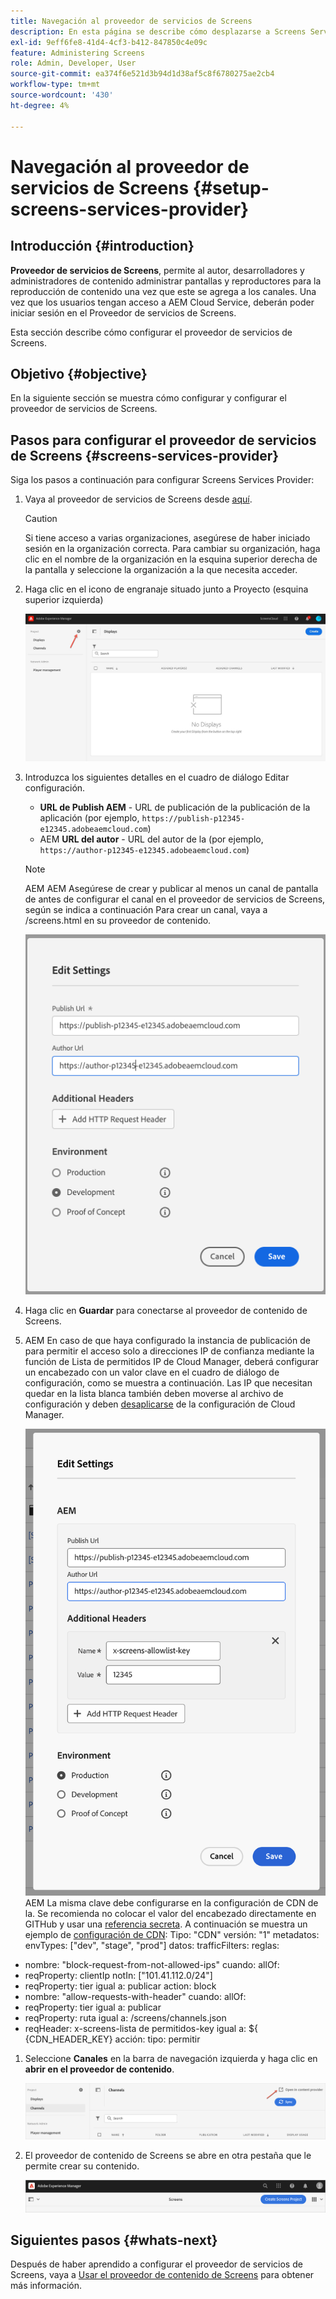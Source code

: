 ```yaml
---
title: Navegación al proveedor de servicios de Screens
description: En esta página se describe cómo desplazarse a Screens Services Provider.
exl-id: 9eff6fe8-41d4-4cf3-b412-847850c4e09c
feature: Administering Screens
role: Admin, Developer, User
source-git-commit: ea374f6e521d3b94d1d38af5c8f6780275ae2cb4
workflow-type: tm+mt
source-wordcount: '430'
ht-degree: 4%

---
```


# Navegación al proveedor de servicios de Screens {#setup-screens-services-provider}

## Introducción {#introduction}

**Proveedor de servicios de Screens**, permite al autor, desarrolladores y administradores de contenido administrar pantallas y reproductores para la reproducción de contenido una vez que este se agrega a los canales. Una vez que los usuarios tengan acceso a AEM Cloud Service, deberán poder iniciar sesión en el Proveedor de servicios de Screens.

Esta sección describe cómo configurar el proveedor de servicios de Screens.


## Objetivo {#objective}

En la siguiente sección se muestra cómo configurar y configurar el proveedor de servicios de Screens.

## Pasos para configurar el proveedor de servicios de Screens {#screens-services-provider}

Siga los pasos a continuación para configurar Screens Services Provider:

1. Vaya al proveedor de servicios de Screens desde [aquí](https://experience.adobe.com/screens).

   >[!CAUTION]
   >Si tiene acceso a varias organizaciones, asegúrese de haber iniciado sesión en la organización correcta. Para cambiar su organización, haga clic en el nombre de la organización en la esquina superior derecha de la pantalla y seleccione la organización a la que necesita acceder.

1. Haga clic en el icono de engranaje situado junto a Proyecto (esquina superior izquierda)

   ![imagen](/help/screens-cloud/assets/configure/configure-screens0.png)

1. Introduzca los siguientes detalles en el cuadro de diálogo Editar configuración.
   * **URL de Publish AEM** - URL de publicación de la publicación de la aplicación (por ejemplo, `https://publish-p12345-e12345.adobeaemcloud.com`)
   * AEM **URL del autor** - URL del autor de la (por ejemplo, `https://author-p12345-e12345.adobeaemcloud.com`)

   >[!NOTE]
   >AEM AEM Asegúrese de crear y publicar al menos un canal de pantalla de antes de configurar el canal en el proveedor de servicios de Screens, según se indica a continuación Para crear un canal, vaya a /screens.html en su proveedor de contenido.

   ![imagen](/help/screens-cloud/assets/configure/configure-screens4.png)

1. Haga clic en **Guardar** para conectarse al proveedor de contenido de Screens.

1. AEM En caso de que haya configurado la instancia de publicación de para permitir el acceso solo a direcciones IP de confianza mediante la función de Lista de permitidos IP de Cloud Manager, deberá configurar un encabezado con un valor clave en el cuadro de diálogo de configuración, como se muestra a continuación.
Las IP que necesitan quedar en la lista blanca también deben moverse al archivo de configuración y deben [desaplicarse](https://experienceleague.adobe.com/en/docs/experience-manager-cloud-service/content/implementing/using-cloud-manager/ip-allow-lists/apply-allow-list) de la configuración de Cloud Manager.

   ![imagen](/help/screens-cloud/assets/configure/configure-screens20.png)
AEM La misma clave debe configurarse en la configuración de CDN de la.  Se recomienda no colocar el valor del encabezado directamente en GITHub y usar una [referencia secreta](https://experienceleague.adobe.com/en/docs/experience-manager-cloud-service/content/implementing/content-delivery/cdn-credentials-authentication#rotating-secrets).
A continuación se muestra un ejemplo de [configuración de CDN](https://experienceleague.adobe.com/en/docs/experience-manager-cloud-service/content/security/traffic-filter-rules-including-waf):
Tipo: &quot;CDN&quot;
versión: &quot;1&quot;
metadatos:
envTypes: [&quot;dev&quot;, &quot;stage&quot;, &quot;prod&quot;]
datos:
trafficFilters:
reglas:
- nombre: &quot;block-request-from-not-allowed-ips&quot;
cuando:
allOf:
- reqProperty: clientIp
notIn: [&quot;101.41.112.0/24&quot;]
- reqProperty: tier
igual a: publicar
action: block
- nombre: &quot;allow-requests-with-header&quot;
cuando:
allOf:
- reqProperty: tier
igual a: publicar
- reqProperty: ruta
igual a: /screens/channels.json
- reqHeader: x-screens-lista de permitidos-key
igual a: ${\
   {CDN_HEADER_KEY}
acción:
tipo: permitir

1. Seleccione **Canales** en la barra de navegación izquierda y haga clic en **abrir en el proveedor de contenido**.

   ![imagen](/help/screens-cloud/assets/configure/configure-screens1.png)

1. El proveedor de contenido de Screens se abre en otra pestaña que le permite crear su contenido.

   ![imagen](/help/screens-cloud/assets/configure/configure-screens2.png)





## Siguientes pasos {#whats-next}

Después de haber aprendido a configurar el proveedor de servicios de Screens, vaya a [Usar el proveedor de contenido de Screens](https://experienceleague.adobe.com/docs/experience-manager-cloud-service/content/screens-as-cloud-service/configure-screens-cloud/using-screens-content-provider.html#screens-content-provider) para obtener más información.
